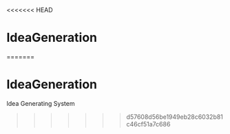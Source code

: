 <<<<<<< HEAD
# IdeaGeneration
=======
# IdeaGeneration
Idea Generating System
>>>>>>> d57608d56be1949eb28c6032b81c46cf51a7c686
